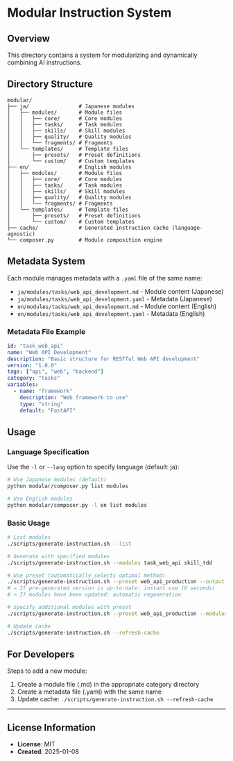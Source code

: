 # Modular Instruction System

## Overview

This directory contains a system for modularizing and dynamically combining AI instructions.

## Directory Structure

```
modular/
├── ja/                # Japanese modules
│   ├── modules/       # Module files
│   │   ├── core/      # Core modules
│   │   ├── tasks/     # Task modules
│   │   ├── skills/    # Skill modules
│   │   ├── quality/   # Quality modules
│   │   └── fragments/ # Fragments
│   └── templates/     # Template files
│       ├── presets/   # Preset definitions
│       └── custom/    # Custom templates
├── en/                # English modules
│   ├── modules/       # Module files
│   │   ├── core/      # Core modules
│   │   ├── tasks/     # Task modules
│   │   ├── skills/    # Skill modules
│   │   ├── quality/   # Quality modules
│   │   └── fragments/ # Fragments
│   └── templates/     # Template files
│       ├── presets/   # Preset definitions
│       └── custom/    # Custom templates
├── cache/             # Generated instruction cache (language-agnostic)
└── composer.py        # Module composition engine
```

## Metadata System

Each module manages metadata with a `.yaml` file of the same name:

- `ja/modules/tasks/web_api_development.md` - Module content (Japanese)
- `ja/modules/tasks/web_api_development.yaml` - Metadata (Japanese)
- `en/modules/tasks/web_api_development.md` - Module content (English)
- `en/modules/tasks/web_api_development.yaml` - Metadata (English)

### Metadata File Example

```yaml
id: "task_web_api"
name: "Web API Development"
description: "Basic structure for RESTful Web API development"
version: "1.0.0"
tags: ["api", "web", "backend"]
category: "tasks"
variables:
  - name: "framework"
    description: "Web framework to use"
    type: "string"
    default: "FastAPI"
```

## Usage

### Language Specification

Use the `-l` or `--lang` option to specify language (default: ja):

```bash
# Use Japanese modules (default)
python modular/composer.py list modules

# Use English modules
python modular/composer.py -l en list modules
```

### Basic Usage

```bash
# List modules
./scripts/generate-instruction.sh --list

# Generate with specified modules
./scripts/generate-instruction.sh --modules task_web_api skill_tdd

# Use preset (automatically selects optimal method)
./scripts/generate-instruction.sh --preset web_api_production --output api_instruction.md
# → If pre-generated version is up-to-date: instant use (0 seconds)
# → If modules have been updated: automatic regeneration

# Specify additional modules with preset
./scripts/generate-instruction.sh --preset web_api_production --modules skill_caching

# Update cache
./scripts/generate-instruction.sh --refresh-cache
```

## For Developers

Steps to add a new module:

1. Create a module file (.md) in the appropriate category directory
2. Create a metadata file (.yaml) with the same name
3. Update cache: `./scripts/generate-instruction.sh --refresh-cache`

---
## License Information
- **License**: MIT
- **Created**: 2025-01-08
